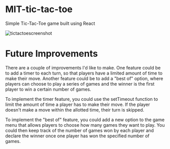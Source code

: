 # MIT-tic-tac-toe
Simple Tic-Tac-Toe game built using React

![tictactoescreenshot](https://github.com/dlafavre/MIT-tic-tac-toe/assets/26941650/7a7d49b3-3c07-4b17-9c02-341a2bd4e2d6)


# Future Improvements
There are a couple of improvements I'd like to make. One feature could be to add a timer to each turn, so that players have a limited amount of time to make their move. Another feature could be to add a "best of" option, where players can choose to play a series of games and the winner is the first player to win a certain number of games.

To implement the timer feature, you could use the setTimeout function to limit the amount of time a player has to make their move. If the player doesn't make a move within the allotted time, their turn is skipped.

To implement the "best of" feature, you could add a new option to the game menu that allows players to choose how many games they want to play. You could then keep track of the number of games won by each player and declare the winner once one player has won the specified number of games.
